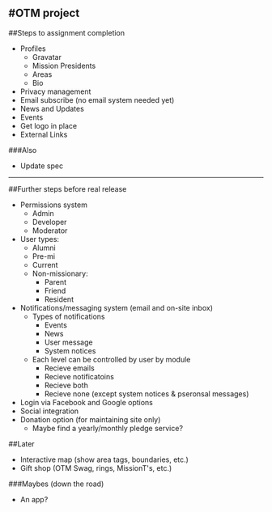 #OTM project
---

##Steps to assignment completion
- Profiles
    - Gravatar
    - Mission Presidents
    - Areas
    - Bio
- Privacy management
- Email subscribe (no email system needed yet)
- News and Updates
- Events
- Get logo in place
- External Links

###Also
- Update spec

---

##Further steps before real release
- Permissions system
    - Admin
    - Developer
    - Moderator
- User types:  
    - Alumni
    - Pre-mi
    - Current
    - Non-missionary:
        - Parent
        - Friend
        - Resident
- Notifications/messaging system (email and on-site inbox)
    - Types of notifications
        - Events
        - News
        - User message
        - System notices
    - Each level can be controlled by user by module
        - Recieve emails
        - Recieve notificatoins
        - Recieve both
        - Recieve none (except system notices & pseronsal messages)
- Login via Facebook and Google options
- Social integration
- Donation option (for maintaining site only)
    - Maybe find a yearly/monthly pledge service?

##Later
- Interactive map (show area tags, boundaries, etc.)
- Gift shop (OTM Swag, rings, MissionT's, etc.)

###Maybes (down the road)
- An app?